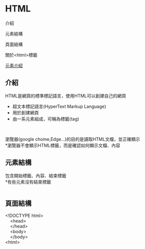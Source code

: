 # HTML

<p>介紹</p>
<p>元素結構</p>
<p>頁面結構</p>
<p>關於&lt;html&gt;標籤</p>
<a href="./">元素介紹</a>
<br/>

<h2>介紹</h2>
<p>HTML是網頁的標準標記語言，使用HTML可以創建自己的網頁</p>
<ul>
  <li>超文本標記語言(HyperText Markup Language)</li>
  <li>用於創建網頁</li>
  <li>由一系元素組成，可稱為標籤(tag)</li>
</ul>
<br/>
<p>瀏覽器(google chome,Edge...)的目的是讀取HTML文檔，並正確顯示<br/>*瀏覽器不會顯示HTML標籤，而是確認如何顯示文檔、內容</p>
    
<h2>元素結構</h2>
<p>包含開始標籤、內容、結束標籤<br>*有些元素沒有結束標籤</p>
<img>

<h2>頁面結構</h2>
<p>&lt;!DOCTYPE html&gt;<br>
&nbsp;&nbsp;&nbsp;&nbsp;&lt;head&gt;<br/>
&nbsp;&nbsp;&nbsp;&nbsp;&lt;/head&gt;<br/>
&nbsp;&nbsp;&nbsp;&nbsp;&lt;body&gt;<br/>
&nbsp;&nbsp;&nbsp;&nbsp;&lt;/body&gt;<br/>
&lt;html&gt;</p>
